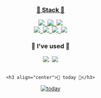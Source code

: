 

<!--
**jeong-juyoung/jeong-juyoung** is a ✨ _special_ ✨ repository because its `README.md` (this file) appears on your GitHub profile.

Here are some ideas to get you started:


- 🔭 I’m currently working on ...
- 🌱 I’m currently learning ...
- 👯 I’m looking to collaborate on ...
- 🤔 I’m looking for help with ...
- 💬 Ask me about ...
- 📫 How to reach me: ...
- 😄 Pronouns: ...
- ⚡ Fun fact: ...
-->



<div align="center">
  <a href="#">
    
<img src="https://capsule-render.vercel.app/api?type=waving&color=auto&height=300&section=header&text=Hi ! %20 there 👋 I'm jungjuyoung &fontSize=30" /><br><br> 
  <h3 align="center" style="margin-top: -85px;">💜 Stack 💜 </h3>
    <p>
      <img src="https://img.shields.io/badge/Java-007396?style=flat-square&logo=Java&logoColor=white"/>&nbsp;
      <img src="https://img.shields.io/badge/Spring-6DB33F?style=flat-square&logo=Spring&logoColor=white"/>&nbsp;
      <img src="https://img.shields.io/badge/Oracle-F80000?style=flat-square&logo=Oracle&logoColor=white"/>
      <br> 
      <img src="https://img.shields.io/badge/HTML5-E34F26?style=flat-square&logo=HTML5&logoColor=white"/>&nbsp;
      <img src="https://img.shields.io/badge/CSS3-1572B6?style=flat-square&logo=CSS3&logoColor=white"/>&nbsp;
      <img src="https://img.shields.io/badge/JavaScript-#4A154B?style=flat-square&logo=JavaScript&logoColor=black"/>&nbsp;
      <img src="https://img.shields.io/badge/jQuery-0769AD?style=flat-square&logo=jQuery&logoColor=white"/>
    </p>
  </a>
  
  <h3 align="center">💙 I've used 💙</h3>
  <p>
    <a href="jungjuyoung1314@gmail.com"><img src="https://img.shields.io/badge/Gmail-EA4335?style=flat-square&logo=Gmail&logoColor=white"/></a>&nbsp;
    <a href="https://jung-juyoung.notion.site/b4383daf8405411aa05c4115acfab9b8">
      <img src="https://img.shields.io/badge/Notion-000000?style=flat-square&logo=Notion&logoColor=white"/></a>
    <br><br>
  </p>
  
    <h3 align="center">💛 today 💛</h3>
  [![today](https://hits.seeyoufarm.com/api/count/incr/badge.svg?url=https%3A%2F%2Fgithub.com%2Fjeong-juyoung&count_bg=%2379C83D&title_bg=%23555555&icon=&icon_color=%23E7E7E7&title=today&edge_flat=false)](https://hits.seeyoufarm.com)
  
</div>


